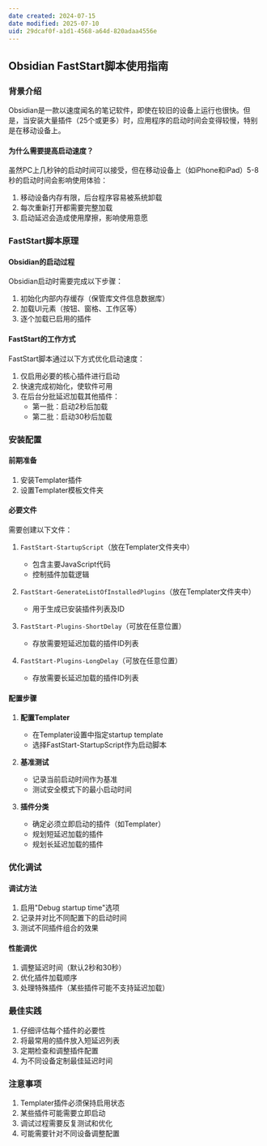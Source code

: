 ```yaml
---
date created: 2024-07-15
date modified: 2025-07-10
uid: 29dcaf0f-a1d1-4568-a64d-820adaa4556e
---
```

## Obsidian FastStart脚本使用指南

### 背景介绍

Obsidian是一款以速度闻名的笔记软件，即使在较旧的设备上运行也很快。但是，当安装大量插件（25个或更多）时，应用程序的启动时间会变得较慢，特别是在移动设备上。

#### 为什么需要提高启动速度？

虽然PC上几秒钟的启动时间可以接受，但在移动设备上（如iPhone和iPad）5-8秒的启动时间会影响使用体验：

1. 移动设备内存有限，后台程序容易被系统卸载
2. 每次重新打开都需要完整加载
3. 启动延迟会造成使用摩擦，影响使用意愿

### FastStart脚本原理

#### Obsidian的启动过程

Obsidian启动时需要完成以下步骤：

1. 初始化内部内存缓存（保管库文件信息数据库）
2. 加载UI元素（按钮、窗格、工作区等）
3. 逐个加载已启用的插件

#### FastStart的工作方式

FastStart脚本通过以下方式优化启动速度：

1. 仅启用必要的核心插件进行启动
2. 快速完成初始化，使软件可用
3. 在后台分批延迟加载其他插件：
   - 第一批：启动2秒后加载
   - 第二批：启动30秒后加载

### 安装配置

#### 前期准备

1. 安装Templater插件
2. 设置Templater模板文件夹

#### 必要文件

需要创建以下文件：

1. `FastStart-StartupScript`（放在Templater文件夹中）
   - 包含主要JavaScript代码
   - 控制插件加载逻辑

2. `FastStart-GenerateListOfInstalledPlugins`（放在Templater文件夹中）
   - 用于生成已安装插件列表及ID

3. `FastStart-Plugins-ShortDelay`（可放在任意位置）
   - 存放需要短延迟加载的插件ID列表

4. `FastStart-Plugins-LongDelay`（可放在任意位置）
   - 存放需要长延迟加载的插件ID列表

#### 配置步骤

1. **配置Templater**
   - 在Templater设置中指定startup template
   - 选择FastStart-StartupScript作为启动脚本

2. **基准测试**
   - 记录当前启动时间作为基准
   - 测试安全模式下的最小启动时间

3. **插件分类**
   - 确定必须立即启动的插件（如Templater）
   - 规划短延迟加载的插件
   - 规划长延迟加载的插件

### 优化调试

#### 调试方法

1. 启用"Debug startup time"选项
2. 记录并对比不同配置下的启动时间
3. 测试不同插件组合的效果

#### 性能调优

1. 调整延迟时间（默认2秒和30秒）
2. 优化插件加载顺序
3. 处理特殊插件（某些插件可能不支持延迟加载）

### 最佳实践

1. 仔细评估每个插件的必要性
2. 将最常用的插件放入短延迟列表
3. 定期检查和调整插件配置
4. 为不同设备定制最佳延迟时间

### 注意事项

1. Templater插件必须保持启用状态
2. 某些插件可能需要立即启动
3. 调试过程需要反复测试和优化
4. 可能需要针对不同设备调整配置
